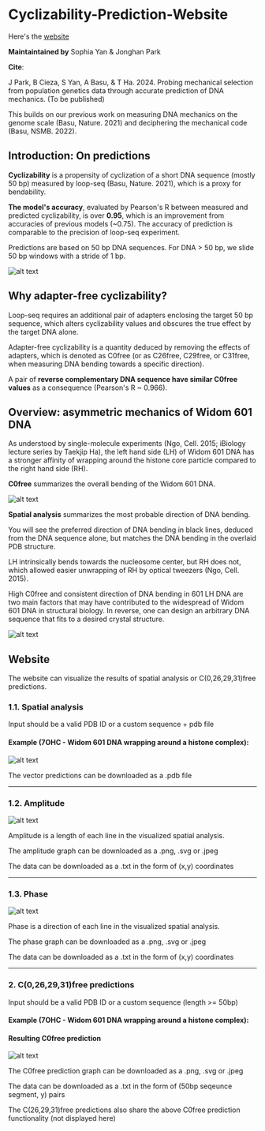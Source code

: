 # Cyclizability-Prediction-Website

Here's the [website](https://cyclizability-prediction-website-5vbkhabttypl6n29hkxc8q.streamlit.app?raw=true)

**Maintaintained by** Sophia Yan & Jonghan Park 

**Cite**: 

J Park, B Cieza, S Yan, A Basu, & T Ha. 2024. Probing mechanical selection from population genetics data through accurate prediction of DNA mechanics. (To be published)

This builds on our previous work on measuring DNA mechanics on the genome scale (Basu, Nature. 2021) and deciphering the mechanical code (Basu, NSMB. 2022). 

## Introduction: On predictions

**Cyclizability** is a propensity of cyclization of a short DNA sequence (mostly 50 bp) measured by loop-seq (Basu, Nature. 2021), which is a proxy for bendability. 

**The model's accuracy**, evaluated by Pearson's R between measured and predicted cyclizability, is over **0.95**, which is an improvement from accuracies of previous models (~0.75). The accuracy of prediction is comparable to the precision of loop-seq experiment.

Predictions are based on 50 bp DNA sequences. For DNA > 50 bp, we slide 50 bp windows with a stride of 1 bp. 

![alt text](https://github.com/codergirl1106/Cyclizability-Prediction-Website/blob/main/images/accuracy.png?raw=true)

## Why adapter-free cyclizability? 

Loop-seq requires an additional pair of adapters enclosing the target 50 bp sequence, which alters cyclizability values and obscures the true effect by the target DNA alone. 

Adapter-free cyclizability is a quantity deduced by removing the effects of adapters, which is denoted as C0free (or as C26free, C29free, or C31free, when measuring DNA bending towards a specific direction). 

A pair of **reverse complementary DNA sequence have similar C0free values** as a consequence (Pearson's R ~ 0.966).

## Overview: asymmetric mechanics of Widom 601 DNA 

As understood by single-molecule experiments (Ngo, Cell. 2015; iBiology lecture series by Taekjip Ha), the left hand side (LH) of Widom 601 DNA has a stronger affinity of wrapping around the histone core particle compared to the right hand side (RH). 

**C0free** summarizes the overall bending of the Widom 601 DNA. 

![alt text](https://github.com/codergirl1106/Cyclizability-Prediction-Website/blob/main/images/601_C0free.png?raw=true) 

**Spatial analysis** summarizes the most probable direction of DNA bending. 

You will see the preferred direction of DNA bending in black lines, deduced from the DNA sequence alone, but matches the DNA bending in the overlaid PDB structure.

LH intrinsically bends towards the nucleosome center, but RH does not, which allowed easier unwrapping of RH by optical tweezers (Ngo, Cell. 2015). 

High C0free and consistent direction of DNA bending in 601 LH DNA are two main factors that may have contributed to the widespread of Widom 601 DNA in structural biology. In reverse, one can design an arbitrary DNA sequence that fits to a desired crystal structure. 

![alt text](https://github.com/codergirl1106/Cyclizability-Prediction-Website/blob/main/images/601_spatial.png?raw=true) 

## Website

The website can visualize the results of spatial analysis or C(0,26,29,31)free predictions. 

### 1.1. Spatial analysis

Input should be a valid PDB ID or a custom sequence + pdb file

#### Example (7OHC - Widom 601 DNA wrapping around a histone complex):

![alt text](https://github.com/codergirl1106/Cyclizability-Prediction-Website/blob/main/images/7ohc.png?raw=true)

The vector predictions can be downloaded as a .pdb file

---

### 1.2. Amplitude 

![alt text](https://github.com/codergirl1106/Cyclizability-Prediction-Website/blob/main/images/amplitude.png?raw=true)

Amplitude is a length of each line in the visualized spatial analysis. 

The amplitude graph can be downloaded as a .png, .svg or .jpeg

The data can be downloaded as a .txt in the form of (x,y) coordinates

---

### 1.3. Phase 

![alt text](https://github.com/codergirl1106/Cyclizability-Prediction-Website/blob/main/images/phase.png?raw=true)

Phase is a direction of each line in the visualized spatial analysis. 

The phase graph can be downloaded as a .png, .svg or .jpeg

The data can be downloaded as a .txt in the form of (x,y) coordinates

---

### 2. C(0,26,29,31)free predictions

Input should be a valid PDB ID or a custom sequence (length >= 50bp)

#### Example (7OHC - Widom 601 DNA wrapping around a histone complex):

#### Resulting C0free prediction

![alt text](https://github.com/codergirl1106/Cyclizability-Prediction-Website/blob/main/images/c0free_prediction.png?raw=true)

The C0free prediction graph can be downloaded as a .png, .svg or .jpeg

The data can be downloaded as a .txt in the form of (50bp seqeunce segment, y) pairs

The C(26,29,31)free predictions also share the above C0free prediction functionality (not displayed here)
